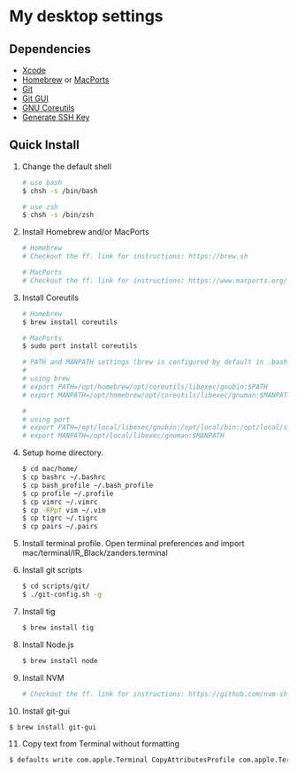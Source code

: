 My desktop settings
===================

## Dependencies

* [Xcode](https://developer.apple.com/xcode/)
* [Homebrew](https://brew.sh/) or [MacPorts](https://www.macports.org/)
* [Git](https://git-scm.com/)
* [Git GUI](https://git-scm.com/docs/git-gui)
* [GNU Coreutils](http://www.gnu.org/software/coreutils/coreutils.html)
* [Generate SSH Key](https://help.github.com/articles/generating-a-new-ssh-key-and-adding-it-to-the-ssh-agent/)


## Quick Install

1. Change the default shell

   ```sh
   # use bash
   $ chsh -s /bin/bash

   # use zsh
   $ chsh -s /bin/zsh
   ```

2. Install Homebrew and/or MacPorts

   ```sh
   # Homebrew
   # Checkout the ff. link for instructions: https://brew.sh

   # MacPorts
   # Checkout the ff. link for instructions: https://www.macports.org/install.php
   ```

3. Install Coreutils

   ```sh
   # Homebrew
   $ brew install coreutils

   # MacPorts
   $ sudo port install coreutils

   # PATH and MANPATH settings (brew is configured by default in .bashrc)
   #
   # using brew
   # export PATH=/opt/homebrew/opt/coreutils/libexec/gnubin:$PATH
   # export MANPATH=/opt/homebrew/opt/coreutils/libexec/gnuman:$MANPATH

   #
   # using port
   # export PATH=/opt/local/libexec/gnubin:/opt/local/bin:/opt/local/sbin:$PATH
   # export MANPATH=/opt/local/libexec/gnuman:$MANPATH
   ```

4. Setup home directory.

   ```sh
   $ cd mac/home/
   $ cp bashrc ~/.bashrc
   $ cp bash_profile ~/.bash_profile
   $ cp profile ~/.profile
   $ cp vimrc ~/.vimrc
   $ cp -RPpf vim ~/.vim
   $ cp tigrc ~/.tigrc
   $ cp pairs ~/.pairs
   ```
   
5. Install terminal profile.
   Open terminal preferences and import mac/terminal/IR_Black/zanders.terminal

6. Install git scripts

   ```sh
   $ cd scripts/git/
   $ ./git-config.sh -g
   ```

7. Install tig

   ```sh
   $ brew install tig
   ```

8. Install Node.js

   ```sh
   $ brew install node
   ```

9. Install NVM

   ```sh
   # Checkout the ff. link for instructions: https://github.com/nvm-sh/nvm
   ```

10. Install git-gui

   ```sh
   $ brew install git-gui
   ```

11. Copy text from Terminal without formatting

   ```sh
   $ defaults write com.apple.Terminal CopyAttributesProfile com.apple.Terminal.no-attributes
   ```
